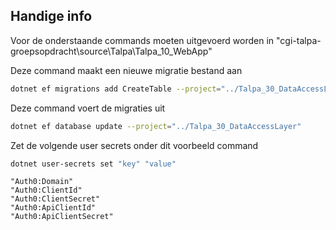 ## Handige info
Voor de onderstaande commands moeten uitgevoerd worden in "cgi-talpa-groepsopdracht\source\Talpa\Talpa_10_WebApp"  

Deze command maakt een nieuwe migratie bestand aan  
```bash
dotnet ef migrations add CreateTable --project="../Talpa_30_DataAccessLayer"
```
Deze command voert de migraties uit 
```bash
dotnet ef database update --project="../Talpa_30_DataAccessLayer"
```
Zet de volgende user secrets onder dit voorbeeld command
```bash
dotnet user-secrets set "key" "value"
```
```
"Auth0:Domain"  
"Auth0:ClientId"  
"Auth0:ClientSecret"  
"Auth0:ApiClientId"  
"Auth0:ApiClientSecret"  
```
